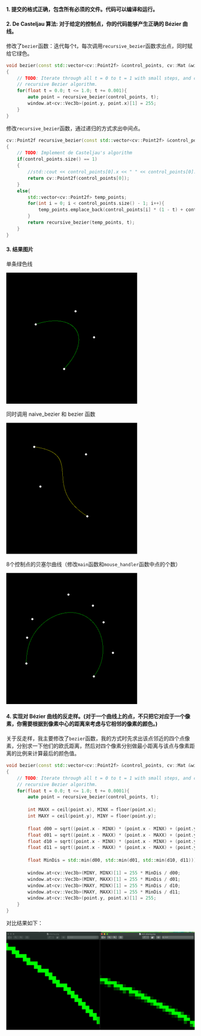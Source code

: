 #### 1. 提交的格式正确，包含所有必须的文件。代码可以编译和运行。

#### 2. De Casteljau 算法: 对于给定的控制点，你的代码能够产生正确的 Bézier 曲线。

修改了`bezier`函数：迭代每个t，每次调用`recursive_bezier`函数求出点，同时赋给它绿色。

```c++
void bezier(const std::vector<cv::Point2f> &control_points, cv::Mat &window) 
{
    // TODO: Iterate through all t = 0 to t = 1 with small steps, and call de Casteljau's 
    // recursive Bezier algorithm.
    for(float t = 0.0; t <= 1.0; t += 0.001){
        auto point = recursive_bezier(control_points, t);
        window.at<cv::Vec3b>(point.y, point.x)[1] = 255;
    }
}
```

修改`recursive_bezier`函数，通过递归的方式求出中间点。

```c++
cv::Point2f recursive_bezier(const std::vector<cv::Point2f> &control_points, float t) 
{
    // TODO: Implement de Casteljau's algorithm
    if(control_points.size() == 1)
    {
        //std::cout << control_points[0].x << " " << control_points[0].y << std::endl;
        return cv::Point2f(control_points[0]);
    }
    else{
        std::vector<cv::Point2f> temp_points;
        for(int i = 0; i < control_points.size() - 1; i++){
            temp_points.emplace_back(control_points[i] * (1 - t) + control_points[i+1] * t);
        }
        return recursive_bezier(temp_points, t);
    }
}
```

#### 3. 结果图片

单条绿色线

<img src="code/images/my_bezier_curve_green.png" alt="my_bezier_curve_green" style="zoom:50%;" />

同时调用 naive_bezier 和 bezier 函数

<img src="code/images/my_bezier_curve_yellow.png" alt="my_bezier_curve_yellow" style="zoom:50%;" />

8个控制点的贝塞尔曲线（修改`main`函数和`mouse_handler`函数中点的个数）

<img src="code/images/my_bezier_curve_8num.png" alt="my_bezier_curve_8num" style="zoom:50%;" />

#### 4. 实现对 Bézier 曲线的反走样。(对于一个曲线上的点，不只把它对应于一个像 素，你需要根据到像素中心的距离来考虑与它相邻的像素的颜色。)

关于反走样，我主要修改了`bezier`函数，我的方式时先求出该点邻近的四个点像素，分别求一下他们的欧氏距离，然后对四个像素分别做最小距离与该点与像素距离的比例来计算最后的颜色值。

```c++
void bezier(const std::vector<cv::Point2f> &control_points, cv::Mat &window) 
{
    // TODO: Iterate through all t = 0 to t = 1 with small steps, and call de Casteljau's 
    // recursive Bezier algorithm.
    for(float t = 0.0; t <= 1.0; t += 0.0001){
        auto point = recursive_bezier(control_points, t);

        int MAXX = ceil(point.x), MINX = floor(point.x);
        int MAXY = ceil(point.y), MINY = floor(point.y);

        float d00 = sqrt((point.x - MINX) * (point.x - MINX) + (point.y - MINY) * (point.y - MINY));
        float d01 = sqrt((point.x - MAXX) * (point.x - MAXX) + (point.y - MINY) * (point.y - MINY));
        float d10 = sqrt((point.x - MINX) * (point.x - MINX) + (point.y - MAXY) * (point.y - MAXY));
        float d11 = sqrt((point.x - MAXX) * (point.x - MAXX) + (point.y - MAXY) * (point.y - MAXY));

        float MinDis = std::min(d00, std::min(d01, std::min(d10, d11)));

        window.at<cv::Vec3b>(MINY, MINX)[1] = 255 * MinDis / d00;
        window.at<cv::Vec3b>(MINY, MAXX)[1] = 255 * MinDis / d01;
        window.at<cv::Vec3b>(MAXY, MINX)[1] = 255 * MinDis / d10;
        window.at<cv::Vec3b>(MAXY, MAXX)[1] = 255 * MinDis / d11;
        window.at<cv::Vec3b>(point.y, point.x)[1] = 255;
    }
}
```

对比结果如下：

<img src="code/images/compare.png" alt="compare.png" style="zoom:50%;" />





















